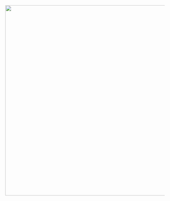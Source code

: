 <img src="/uploads/e19c293fc9670dd1176ef06b6570b22a/fium__1_.png"  width="1200" height="600" margin="0 auto">

